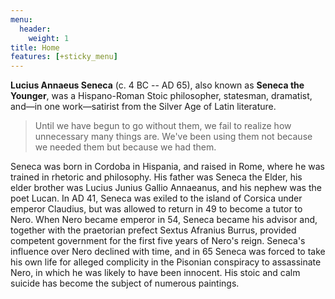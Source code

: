 ```yaml
---
menu:
  header:
    weight: 1
title: Home
features: [+sticky_menu]
---
```


**Lucius Annaeus Seneca** (c. 4 BC -- AD 65), also known as **Seneca the Younger**, was a Hispano-Roman Stoic philosopher, statesman, dramatist, and—in one work—satirist from the Silver Age of Latin literature.

<div class="quote-right">

> Until we have begun to go without them, we fail to realize how unnecessary many things are. We've been using them not because we needed them but because we had them.

</div>

Seneca was born in Cordoba in Hispania, and raised in Rome, where he was trained in rhetoric and philosophy. His father was Seneca the Elder, his elder brother was Lucius Junius Gallio Annaeanus, and his nephew was the poet Lucan. In AD 41, Seneca was exiled to the island of Corsica under emperor Claudius, but was allowed to return in 49 to become a tutor to Nero. When Nero became emperor in 54, Seneca became his advisor and, together with the praetorian prefect Sextus Afranius Burrus, provided competent government for the first five years of Nero's reign. Seneca's influence over Nero declined with time, and in 65 Seneca was forced to take his own life for alleged complicity in the Pisonian conspiracy to assassinate Nero, in which he was likely to have been innocent. His stoic and calm suicide has become the subject of numerous paintings.

